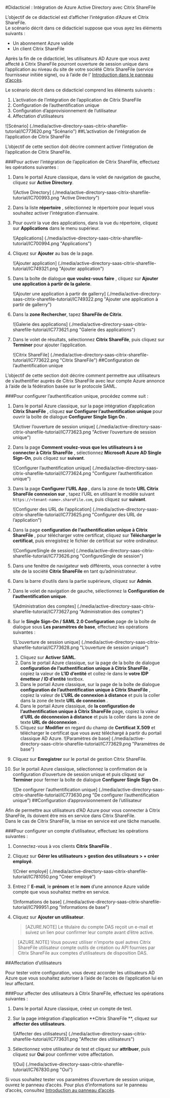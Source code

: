 <properties 
    pageTitle="Didacticiel : Intégration de Azure Active Directory avec Citrix ShareFile | Microsoft Azure" 
    description="Découvrez comment utiliser Citrix ShareFile avec Azure Active Directory pour activer l’ouverture de session unique, la mise en service automatique et bien plus encore !" 
    services="active-directory" 
    authors="jeevansd"  
    documentationCenter="na" 
    manager="femila"/>
<tags 
    ms.service="active-directory" 
    ms.devlang="na" 
    ms.topic="article" 
    ms.tgt_pltfrm="na" 
    ms.workload="identity" 
    ms.date="09/29/2016" 
    ms.author="jeedes" />

#<a name="tutorial-azure-active-directory-integration-with-citrix-sharefile"></a>Didacticiel : Intégration de Azure Active Directory avec Citrix ShareFile

L’objectif de ce didacticiel est d’afficher l’intégration d’Azure et Citrix ShareFile.  
Le scénario décrit dans ce didacticiel suppose que vous ayez les éléments suivants :

-   Un abonnement Azure valide
-   Un client Citrix ShareFile

Après la fin de ce didacticiel, les utilisateurs AD Azure que vous avez affecté à Citrix ShareFile pourront ouverture de session unique dans l’application au niveau du site de votre société Citrix ShareFile (service fournisseur initiée signe), ou à l’aide de l' [Introduction dans le panneau d’accès](active-directory-saas-access-panel-introduction.md).

Le scénario décrit dans ce didacticiel comprend les éléments suivants :

1.  L’activation de l’intégration de l’application de Citrix ShareFile
2.  Configuration de l’authentification unique
3.  Configuration d’approvisionnement de l’utilisateur
4.  Affectation d’utilisateurs

![Scénario] (./media/active-directory-saas-citrix-sharefile-tutorial/IC773620.png "Scénario")
##<a name="enabling-the-application-integration-for-citrix-sharefile"></a>L’activation de l’intégration de l’application de Citrix ShareFile

L’objectif de cette section doit décrire comment activer l’intégration de l’application de Citrix ShareFile.

###<a name="to-enable-the-application-integration-for-citrix-sharefile-perform-the-following-steps"></a>Pour activer l’intégration de l’application de Citrix ShareFile, effectuez les opérations suivantes :

1.  Dans le portail Azure classique, dans le volet de navigation de gauche, cliquez sur **Active Directory**.

    ![Active Directory] (./media/active-directory-saas-citrix-sharefile-tutorial/IC700993.png "Active Directory")

2.  Dans la liste **répertoire** , sélectionnez le répertoire pour lequel vous souhaitez activer l’intégration d’annuaire.

3.  Pour ouvrir la vue des applications, dans la vue du répertoire, cliquez sur **Applications** dans le menu supérieur.

    ![Applications] (./media/active-directory-saas-citrix-sharefile-tutorial/IC700994.png "Applications")

4.  Cliquez sur **Ajouter** au bas de la page.

    ![Ajouter application] (./media/active-directory-saas-citrix-sharefile-tutorial/IC749321.png "Ajouter application")

5.  Dans la boîte de dialogue **que voulez-vous faire** , cliquez sur **Ajouter une application à partir de la galerie**.

    ![Ajouter une application à partir de gallerry] (./media/active-directory-saas-citrix-sharefile-tutorial/IC749322.png "Ajouter une application à partir de gallerry")

6.  Dans la **zone Rechercher**, tapez **ShareFile de Citrix**.

    ![Galerie des applications] (./media/active-directory-saas-citrix-sharefile-tutorial/IC773621.png "Galerie des applications")

7.  Dans le volet de résultats, sélectionnez **Citrix ShareFile**, puis cliquez sur **Terminer** pour ajouter l’application.

    ![Citrix ShareFile] (./media/active-directory-saas-citrix-sharefile-tutorial/IC773622.png "Citrix ShareFile")
##<a name="configuring-single-sign-on"></a>Configuration de l’authentification unique

L’objectif de cette section doit décrire comment permettre aux utilisateurs de s’authentifier auprès de Citrix ShareFile avec leur compte Azure annonce à l’aide de la fédération basée sur le protocole SAML.

###<a name="to-configure-single-sign-on-perform-the-following-steps"></a>Pour configurer l’authentification unique, procédez comme suit :

1.  Dans le portail Azure classique, sur la page intégration d’application **Citrix ShareFile** , cliquez **sur Configurer l’authentification unique** pour ouvrir la boîte de dialogue **Configurer Single Sign On** .

    ![Activer l’ouverture de session unique] (./media/active-directory-saas-citrix-sharefile-tutorial/IC773623.png "Activer l’ouverture de session unique")

2.  Dans la page **Comment voulez-vous que les utilisateurs à se connecter à Citrix ShareFile** , sélectionnez **Microsoft Azure AD Single Sign-On**, puis cliquez sur **suivant**.

    ![Configurer l’authentification unique] (./media/active-directory-saas-citrix-sharefile-tutorial/IC773624.png "Configurer l’authentification unique")

3.  Dans la page **Configurer l’URL App** , dans la zone de texte **URL Citrix ShareFile connexion sur** , tapez l’URL en utilisant le modèle suivant `https://<tenant-name>.shareFile.com`, puis cliquez sur **suivant**.

    ![Configurer des URL de l’application] (./media/active-directory-saas-citrix-sharefile-tutorial/IC773625.png "Configurer des URL de l’application")

4.  Dans la page **configuration de l’authentification unique à Citrix ShareFile** , pour télécharger votre certificat, cliquez sur **Télécharger le certificat**, puis enregistrez le fichier de certificat sur votre ordinateur.

    ![ConfigureSingle de session] (./media/active-directory-saas-citrix-sharefile-tutorial/IC773626.png "ConfigureSingle de session")

5.  Dans une fenêtre de navigateur web différents, vous connecter à votre site de la société **Citrix ShareFile** en tant qu’administrateur.

6.  Dans la barre d’outils dans la partie supérieure, cliquez sur **Admin**.

7.  Dans le volet de navigation de gauche, sélectionnez la **Configuration de l’authentification unique**.

    ![Administration des comptes] (./media/active-directory-saas-citrix-sharefile-tutorial/IC773627.png "Administration des comptes")

8.  Sur le **Single Sign-On / SAML 2.0 Configuration** page de la boîte de dialogue sous **Les paramètres de base**, effectuez les opérations suivantes :

    ![L’ouverture de session unique] (./media/active-directory-saas-citrix-sharefile-tutorial/IC773628.png "L’ouverture de session unique")

    1.  Cliquez sur **Activer SAML**.
    2.  Dans le portail Azure classique, sur la page de la boîte de dialogue **configuration de l’authentification unique à Citrix ShareFile** , copiez la valeur de **L’ID d’entité** et collez-le dans le **votre IDP émetteur / ID d’entité** textbox.
    3.  Dans le portail Azure classique, sur la page de la boîte de dialogue **configuration de l’authentification unique à Citrix ShareFile** , copiez la valeur de **L’URL de connexion à distance** et puis la coller dans la zone de texte **URL de connexion** .
    4.  Dans le portail Azure classique, de **la configuration de l’authentification unique à Citrix ShareFile** page, copiez la valeur **d’URL de déconnexion à distance** et puis la coller dans la zone de texte **URL de déconnexion** .
    5.  Cliquez sur **Modifier** en regard du champ de **Certificat X.509** et télécharger le certificat que vous avez téléchargé à partir du portail classique AD Azure.
        ![Paramètres de base] (./media/active-directory-saas-citrix-sharefile-tutorial/IC773629.png "Paramètres de base")

9.  Cliquez sur **Enregistrer** sur le portail de gestion Citrix ShareFile.

10. Sur le portail Azure classique, sélectionnez la confirmation de la configuration d’ouverture de session unique et puis cliquez sur **Terminer** pour fermer la boîte de dialogue **Configurer Single Sign On** .

    ![De configurer l’authentification unique] (./media/active-directory-saas-citrix-sharefile-tutorial/IC773630.png "De configurer l’authentification unique")
##<a name="configuring-user-provisioning"></a>Configuration d’approvisionnement de l’utilisateur

Afin de permettre aux utilisateurs d’AD Azure pour vous connecter à Citrix ShareFile, ils doivent être mis en service dans Citrix ShareFile.  
Dans le cas de Citrix ShareFile, la mise en service est une tâche manuelle.

###<a name="to-provision-a-user-accounts-perform-the-following-steps"></a>Pour configurer un compte d’utilisateur, effectuez les opérations suivantes :

1.  Connectez-vous à vos clients **Citrix ShareFile** .

2.  Cliquez sur **Gérer les utilisateurs \> gestion des utilisateurs \> + créer employé**.

    ![Créer employé] (./media/active-directory-saas-citrix-sharefile-tutorial/IC781050.png "Créer employé")

3.  Entrez l' **E-mail**, le **prénom** et le **nom** d’une annonce Azure valide compte que vous souhaitez mettre en service.

    ![Informations de base] (./media/active-directory-saas-citrix-sharefile-tutorial/IC799951.png "Informations de base")

4.  Cliquez sur **Ajouter un utilisateur**.

    >[AZURE.NOTE] Le titulaire du compte DAS reçoit un e-mail et suivez un lien pour confirmer leur compte avant d’être active.

>[AZURE.NOTE] Vous pouvez utiliser n’importe quel autres Citrix ShareFile utilisateur compte outils de création ou API fournies par Citrix ShareFile aux comptes d’utilisateurs de disposition DAS.

##<a name="assigning-users"></a>Affectation d’utilisateurs

Pour tester votre configuration, vous devez accorder les utilisateurs AD Azure que vous souhaitez autoriser à l’aide de l’accès de l’application lui en leur affectant.

###<a name="to-assign-users-to-citrix-sharefile-perform-the-following-steps"></a>Pour affecter des utilisateurs à Citrix ShareFile, effectuez les opérations suivantes :

1.  Dans le portail Azure classique, créez un compte de test.

2.  Sur la page intégration d’application **Citrix ShareFile **, cliquez sur **affecter des utilisateurs**.

    ![Affecter des utilisateurs] (./media/active-directory-saas-citrix-sharefile-tutorial/IC773631.png "Affecter des utilisateurs")

3.  Sélectionnez votre utilisateur de test et cliquez sur **attribuer**, puis cliquez sur **Oui** pour confirmer votre affectation.

    ![Oui] (./media/active-directory-saas-citrix-sharefile-tutorial/IC767830.png "Oui")

Si vous souhaitez tester vos paramètres d’ouverture de session unique, ouvrez le panneau d’accès. Pour plus d’informations sur le panneau d’accès, consultez [Introduction au panneau d’accès](active-directory-saas-access-panel-introduction.md).
